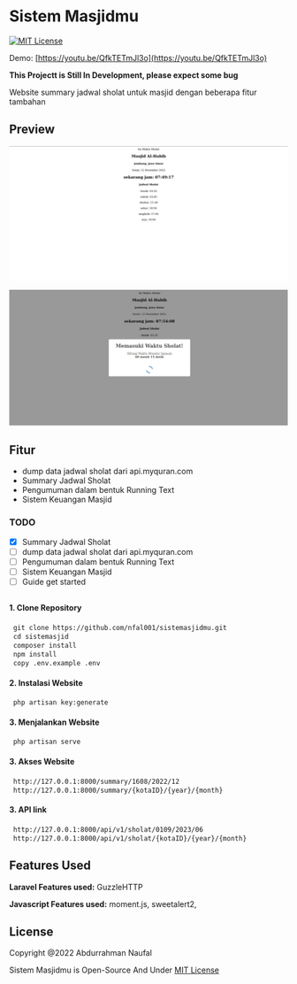 # Sistem Masjidmu

[![MIT License](https://img.shields.io/badge/License-MIT-green.svg)](https://choosealicense.com/licenses/mit/)

Demo: [https://youtu.be/QfkTETmJl3o](https://youtu.be/QfkTETmJl3o)

**This Projectt is Still In Development, please expect some bug**

Website summary jadwal sholat untuk masjid dengan beberapa fitur tambahan

## Preview

![App Screenshot](https://raw.githubusercontent.com/nfal001/sistemasjidmu/master/.github/SS.jpg)

![App Screenshot1](https://raw.githubusercontent.com/nfal001/sistemasjidmu/master/.github/SS__40.jpg)

## Fitur

-   dump data jadwal sholat dari api.myquran.com
-   Summary Jadwal Sholat
-   Pengumuman dalam bentuk Running Text
-   Sistem Keuangan Masjid

### TODO

-   [x] Summary Jadwal Sholat
-   [ ] dump data jadwal sholat dari api.myquran.com
-   [ ] Pengumuman dalam bentuk Running Text
-   [ ] Sistem Keuangan Masjid
-   [ ] Guide get started

##

#### 1. Clone Repository

```
 git clone https://github.com/nfal001/sistemasjidmu.git
 cd sistemasjid
 composer install
 npm install
 copy .env.example .env
```

#### 2. Instalasi Website

```
 php artisan key:generate
```

#### 3. Menjalankan Website

```
 php artisan serve
```

#### 3. Akses Website

```
 http://127.0.0.1:8000/summary/1608/2022/12
 http://127.0.0.1:8000/summary/{kotaID}/{year}/{month}
```

#### 3. API link

```
 http://127.0.0.1:8000/api/v1/sholat/0109/2023/06
 http://127.0.0.1:8000/api/v1/sholat/{kotaID}/{year}/{month}
```

## Features Used

**Laravel Features used:** GuzzleHTTP

**Javascript Features used:** moment.js, sweetalert2,

## License

Copyright @2022 Abdurrahman Naufal

Sistem Masjidmu is Open-Source And Under [MIT License](https://choosealicense.com/licenses/mit/)
